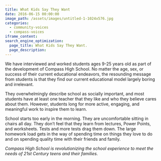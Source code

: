 ```yaml
---
title: What Kids Say They Want
date: 2016-06-15 00:00:00
image_path: /assets/images/untitled-1-1024x576.jpg
categories:
  - community-voices
  - compass-voices
iframe_content:
search_engine_optimization:
  page_title: What Kids Say They Want.
  page_description:
---
```



We have interviewed and worked students ages 9-25 years old as part of the development of Compass High School.  No matter the age, sex, or success of their current educational endeavors, the resounding message from students is that they find our current educational model largely boring and irrelevant.

They overwhelmingly describe school as socially important, and most students have at least one teacher that they like and who they believe cares about them.  However, students long for more active, engaging, and meaningful work to inspire them to learn.

School starts too early in the morning. They are uncomfortable sitting in chairs all day.  They don’t feel that they learn from lectures, Power Points, and worksheets.  Tests and more tests drag them down.  The large homework load gets in the way of spending time on things they love to do and on spending quality time with their friends and family.

*Compass High School is revolutionizing the school experience to meet the needs of 21st Century teens and their families.*